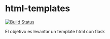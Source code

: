 #  html-templates
[![Build Status](https://travis-ci.org/joemccann/dillinger.svg?branch=master)](https://travis-ci.org/joemccann/dillinger)

El objetivo es levantar un template html con flask
